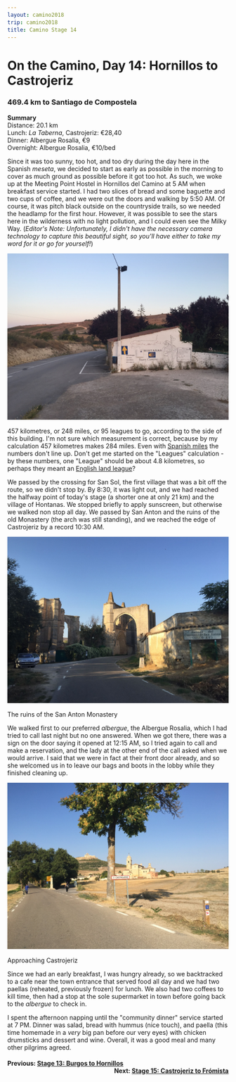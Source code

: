 ```yaml
---
layout: camino2018
trip: camino2018
title: Camino Stage 14
---
```


# On the Camino, Day 14: Hornillos to Castrojeriz

### 469.4 km to Santiago de Compostela
**Summary**<br>
Distance: 20.1 km<br>
Lunch: *La Taberna*, Castrojeriz: &euro;28,40<br>
Dinner: Albergue Rosalia, &euro;9<br>
Overnight: Albergue Rosalia, &euro;10/bed<br>

Since it was too sunny, too hot, and too dry during the day here in the Spanish *meseta*, we decided to start as early as possible in the morning to cover as much ground as possible before it got too hot. As such, we woke up at the Meeting Point Hostel in Hornillos del Camino at 5 AM when breakfast service started. I had two slices of bread and some baguette and two cups of coffee, and we were out the doors and walking by 5:50 AM. Of course, it was pitch black outside on the countryside trails, so we needed the headlamp for the first hour. However, it was possible to see the stars here in the wilderness with no light pollution, and I could even see the Milky Way. (*Editor's Note: Unfortunately, I didn't have the necessary camera technology to capture this beautiful sight, so you'll have either to take my word for it or go for yourself!*)

<img src="/assets/images/spain2018/20180917-distance-sign.JPG">
<p class=caption>457 kilometres, or 248 miles, or 95 leagues to go, according to the side of this building. I'm not sure which measurement is correct, because by my calculation 457 kilometres makes 284 miles. Even with <a href="https://en.wikipedia.org/wiki/Spanish_customary_units">Spanish miles</a> the numbers don't line up. Don't get me started on the "Leagues" calculation - by these numbers, one "League" should be about 4.8 kilometres, so perhaps they meant an <a href="https://en.wikipedia.org/wiki/League_(unit)">English land league</a>?</p>

We passed by the crossing for San Sol, the first village that was a bit off the route, so we didn't stop by. By 8:30, it was light out, and we had reached the halfway point of today's stage (a shorter one at only 21 km) and the village of Hontanas. We stopped briefly to apply sunscreen, but otherwise we walked non stop all day. We passed by San Anton and the ruins of the old Monastery (the arch was still standing), and we reached the edge of Castrojeriz by a record 10:30 AM.

<img src="/assets/images/spain2018/20180917-san-anton.JPG">
<p class=caption>The ruins of the San Anton Monastery</p>

We walked first to our preferred *albergue*, the Albergue Rosalia, which I had tried to call last night but no one answered. When we got there, there was a sign on the door saying it opened at 12:15 AM, so I tried again to call and make a reservation, and the lady at the other end of the call asked when we would arrive. I said that we were in fact at their front door already, and so she welcomed us in to leave our bags and boots in the lobby while they finished cleaning up.

<img src="/assets/images/spain2018/20180917-castrojeriz.JPG">
<p class=caption>Approaching Castrojeriz</p>

Since we had an early breakfast, I was hungry already, so we backtracked to a cafe near the town entrance that served food all day and we had two paellas (reheated, previously frozen) for lunch. We also had two coffees to kill time, then had a stop at the sole supermarket in town before going back to the *albergue* to check in.

I spent the afternoon napping until the "community dinner" service started at 7 PM. Dinner was salad, bread with hummus (nice touch), and paella (this time homemade in a *very* big pan before our very eyes) with chicken drumsticks and dessert and wine. Overall, it was a good meal and many other pilgrims agreed.

<h4><div style="text-align: left; margin-bottom: -20px">Previous: <a href="/2018/09/16/camino13.html">Stage 13: Burgos to Hornillos</a></div></h4>
<h4><div style="text-align: right;">Next: <a href="/2018/09/18/camino15.html">Stage 15: Castrojeriz to Fr&oacute;mista</a></div></h4>